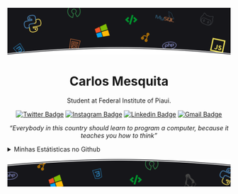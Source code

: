 ![Imagem topo](./.github/assets/images/topo.png)

<div align="center" >

# Carlos Mesquita

Student at Federal Institute of Piaui.

[![Twitter Badge](https://img.shields.io/badge/-@c4rlos3g-8a2be2?style=flat-square&labelColor=8a2be2&logo=twitter&logoColor=white&link=https://twitter.com/c4rlos3g)](https://twitter.com/c4rlos3g)
[![Instagram Badge](https://img.shields.io/badge/-@carlosm3g-8a2be2?style=flat-square&labelColor=8a2be2&logo=instagram&logoColor=white&link=https://www.instagram.com/carlosm3g)](https://www.instagram.com/carlosm3g)
[![Linkedin Badge](https://img.shields.io/badge/-Carlos%20Mesquita-8a2be2?style=flat-square&logo=Linkedin&logoColor=white&link=https://www.linkedin.com/in/carlos3g)](https://www.linkedin.com/in/carlos3g)
[![Gmail Badge](https://img.shields.io/badge/-carlosmesquita156@gmail.com-8a2be2?style=flat-square&logo=Gmail&logoColor=white&link=mailto:carlosmesquita156@gmail.com)](mailto:carlosmesquita156@gmail.com)

_“Everybody in this country should learn to program a computer, because it teaches you how to think”_

</div>

<details>
    <summary>Minhas Estátisticas no Github</summary>
    <p align="center">
        <b>Estátistica do Github</b> <br />
        <img src="https://github-readme-stats.vercel.app/api?username=carlos3g&theme=dark&show_icons=true&include_all_commits=true" alt="Estátisticas Gerais" />
    </p>
    <p align="center">
        <b>Techs mais utilizadas nos projetos</b> <br />
        <img src="https://github-readme-stats.vercel.app/api/top-langs?username=carlos3g&theme=dark" alt="Techs utilizadas nos projetos" />
    </p>
</details>

![Imagem Rodape](./.github/assets/images/rodape.png)
